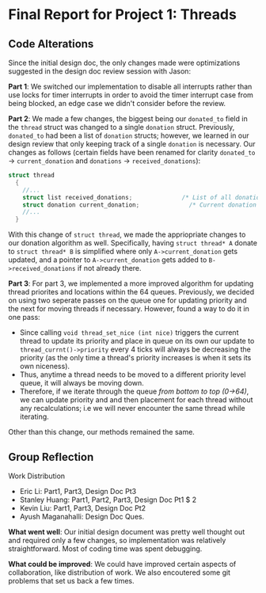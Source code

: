 Final Report for Project 1: Threads
===================================

Code Alterations
----------------

Since the initial design doc, the only changes made were optimizations suggested in the design doc review session with Jason:

  __Part 1__: We switched our implementation to disable all interrupts rather than use locks for timer interrupts in order to avoid the timer interrupt case from being blocked, an edge case we didn't consider before the review. 

  __Part 2__: We made a few changes, the biggest being our `donated_to` field in the `thread` struct was changed to a single `donation` struct. Previously, `donated_to` had been a list of `donation` structs; however, we learned in our design review that only keeping track of a single `donation` is necessary. 
  Our changes as follows 
  (certain fields have been renamed for clarity `donated_to` -> `current_donation` and `donations` -> `received_donations`):
  ```c
  struct thread
    {
      //...
      struct list received_donations;    	       /* List of all donations to this thread */
      struct donation current_donation;              /* Current donation that came from this thread */
      //...
    }
  ```
  With this change of `struct thread`, we made the appriopriate changes to our donation algorithm as well. Specifically, having `struct thread* A` donate to `struct thread* B` is simplified where only `A->current_donation` gets updated, and a pointer to `A->current_donation` gets added to `B->received_donations` if not already there.

  __Part 3__: For part 3, we implemented a more improved algorithm for updating thread priorites and locations within the 64 queues. Previously, we decided on using two seperate passes on the queue one for updating priority and the next for moving threads if necessary. However, found a way to do it in one pass:
  * Since calling `void thread_set_nice (int nice)` triggers the current thread to update its priority and place in queue on its own our update to `thread_currnt()->priority` every 4 ticks will always be decreasing the priority (as the only time a thread's priority increases is when it sets its own niceness). 
  * Thus, anytime a thread needs to be moved to a different priority level queue, it will always be moving down.
  * Therefore, if we iterate through the queue _from bottom to top (0->64)_, we can update priority and and then placement for each thread without any recalculations; i.e we will never encounter the same thread while iterating.

  Other than this change, our methods remained the same.

Group Reflection
----------------
Work Distribution
  * Eric Li: Part1, Part3, Design Doc Pt3
  * Stanley Huang: Part1, Part2, Part3, Design Doc Pt1 $ 2
  * Kevin Liu: Part1, Part3, Design Doc Pt2
  * Ayush Maganahalli: Design Doc Ques.

**What went well**: Our initial design document was pretty well thought out and required only a few changes, so implementation was relatively straightforward. Most of coding time was spent debugging.

**What could be improved**: We could have improved certain aspects of collaboration, like distribution of work. We also encoutered some git problems that set us back a few times.
